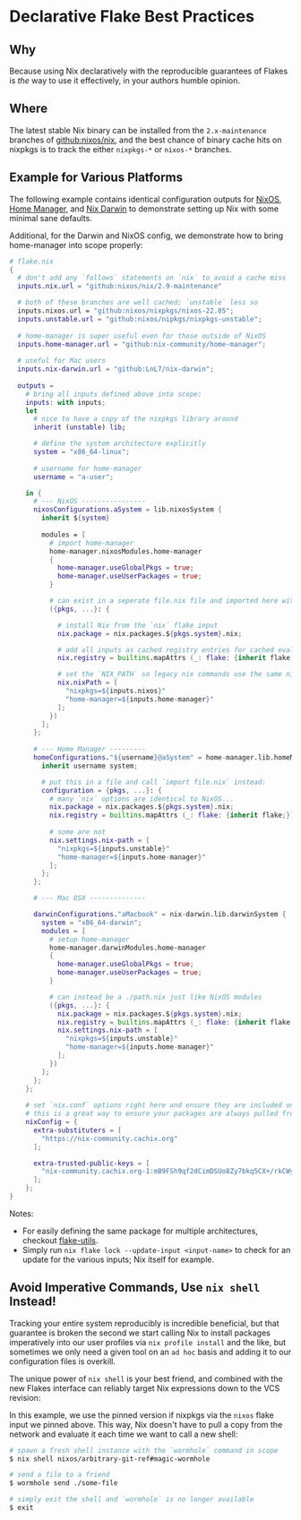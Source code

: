 # Declarative Flake Best Practices

## Why
Because using Nix declaratively with the reproducible guarantees of Flakes is _the_ way to use it effectively, 
in your authors humble opinion.

## Where
The latest stable Nix binary can be installed from the `2.x-maintenance` branches of [github:nixos/nix][nix], 
and the best chance of binary cache hits on nixpkgs is to track the either `nixpkgs-*` or `nixos-*` branches.

## Example for Various Platforms
The following example contains identical configuration outputs for 
[NixOS][nixos],  [Home Manager][home-manager], and  [Nix Darwin][nix-darwin]
to demonstrate setting up Nix with some minimal sane defaults.

Additional, for the Darwin and NixOS config, we demonstrate how to bring home-manager into scope properly:
```nix
# flake.nix
{
  # don't add any `follows` statements on `nix` to avoid a cache miss
  inputs.nix.url = "github:nixos/nix/2.9-maintenance"

  # both of these branches are well cached; `unstable` less so
  inputs.nixos.url = "github:nixos/nixpkgs/nixos-22.05";
  inputs.unstable.url = "github:nixos/nipkgs/nixpkgs-unstable";
  
  # home-manager is super useful even for those outside of NixOS
  inputs.home-manager.url = "github:nix-community/home-manager";
  
  # useful for Mac users
  inputs.nix-darwin.url = "github:LnL7/nix-darwin";
  
  outputs = 
    # bring all inputs defined above into scope:
    inputs: with inputs; 
    let 
      # nice to have a copy of the nixpkgs library around
      inherit (unstable) lib;

      # define the system architecture explicitly
      system = "x86_64-linux";
      
      # username for home-manager
      username = "a-user";

    in {
      # --- NixOS ----------------
      nixosConfigurations.aSystem = lib.nixosSystem {
        inherit ${system}
        
        modules = [
          # import home-manager
          home-manager.nixosModules.home-manager
          {
            home-manager.useGlobalPkgs = true;
            home-manager.useUserPackages = true;
          }

          # can exist in a seperate file.nix file and imported here with a path: ./file.nix
          ({pkgs, ...}: { 

            # install Nix from the `nix` flake input
            nix.package = nix.packages.${pkgs.system}.nix; 

            # add all inputs as cached registry entries for cached evaluations and quick `nix search`, etc
            nix.registry = builtins.mapAttrs (_: flake: {inherit flake;}) inputs;

            # set the `NIX_PATH` so legacy nix commands use the same nixpkgs as the new commands
            nix.nixPath = [
              "nixpkgs=${inputs.nixos}"
              "home-manager=${inputs.home-manager}"
            ];
          })
        ];
      };
      
      # --- Home Manager ---------
      homeConfigurations."${username}@aSystem" = home-manager.lib.homeManagerConfiguration {
        inherit username system;

        # put this in a file and call `import file.nix` instead:
        configuration = {pkgs, ...}: {
          # many `nix` options are identical to NixOS...
          nix.package = nix.packages.${pkgs.system}.nix; 
          nix.registry = builtins.mapAttrs (_: flake: {inherit flake;}) inputs;
          
          # some are not
          nix.settings.nix-path = [
            "nixpkgs=${inputs.unstable}"
            "home-manager=${inputs.home-manager}"
          ];
        };
      };      

      # --- Mac OSX --------------

      darwinConfigurations."aMacbook" = nix-darwin.lib.darwinSystem {
        system = "x86_64-darwin";
        modules = [ 
          # setup home-manager
          home-manager.darwinModules.home-manager
          {
            home-manager.useGlobalPkgs = true;
            home-manager.useUserPackages = true;
          }

          # can instead be a ./path.nix just like NixOS modules
          ({pkgs, ...}: {
            nix.package = nix.packages.${pkgs.system}.nix; 
            nix.registry = builtins.mapAttrs (_: flake: {inherit flake;}) inputs;
            nix.settings.nix-path = [
              "nixpkgs=${inputs.unstable}"
              "home-manager=${inputs.home-manager}"
            ];
          }) 
        ];
      };
    }; 
    
    # set `nix.conf` options right here and ensure they are included on everything exported by this flake
    # this is a great way to ensure your packages are always pulled from a substituter when available.
    nixConfig = {
      extra-substituters = [
        "https://nix-community.cachix.org"
      ];      

      extra-trusted-public-keys = [
        "nix-community.cachix.org-1:mB9FSh9qf2dCimDSUo8Zy7bkq5CX+/rkCWyvRCYg3Fs="
      ];    
    };
}
```

Notes:
* For easily defining the same package for multiple architectures, checkout [flake-utils][utils].
* Simply run `nix flake lock --update-input <input-name>` to check for an update for the various inputs; Nix itself for example.

## Avoid Imperative Commands, Use `nix shell` Instead!

Tracking your entire system reproducibly is incredible beneficial, but that guarantee is broken the second we start calling Nix to install
packages imperatively into our user profiles via `nix profile install` and the like, but sometimes we only need a given tool on an `ad hoc` basis
and adding it to our configuration files is overkill.

The unique power of `nix shell` is your best friend, and combined with the new Flakes interface can reliably target Nix expressions down to the VCS revision:

In this example, we use the pinned version if nixpkgs via the `nixos` flake input we pinned above. 
This way, Nix doesn't have to pull a copy from the network and evaluate it each time we want to call a new shell:
```bash
# spawn a fresh shell instance with the `wormhole` command in scope
$ nix shell nixos/arbitrary-git-ref#magic-wormhole   

# send a file to a friend
$ wormhole send ./some-file

# simply exit the shell and `wormhole` is no longer available
$ exit
```

[nix]: https://github.com/nixos/nix
[utils]: https://github.com/numtide/flake-utils
[nixos]: https://nixos.org/manual/nixos/unstable/options
[nix-darwin]: https://lnl7.github.io/nix-darwin/manual/index.html#sec-options
[home-manager]: https://nix-community.github.io/home-manager/options.html

